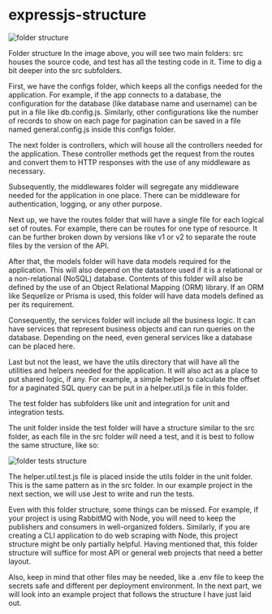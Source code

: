 # expressjs-structure

<img src="https://imgur.com/IFv6zzP.png" alt="folder structure"/>

Folder structure
In the image above, you will see two main folders: src houses the source code, and test has all the testing code in it. Time to dig a bit deeper into the src subfolders.

First, we have the configs folder, which keeps all the configs needed for the application. For example, if the app connects to a database, the configuration for the database (like database name and username) can be put in a file like db.config.js. Similarly, other configurations like the number of records to show on each page for pagination can be saved in a file named general.config.js inside this configs folder.

The next folder is controllers, which will house all the controllers needed for the application. These controller methods get the request from the routes and convert them to HTTP responses with the use of any middleware as necessary.

Subsequently, the middlewares folder will segregate any middleware needed for the application in one place. There can be middleware for authentication, logging, or any other purpose.

Next up, we have the routes folder that will have a single file for each logical set of routes. For example, there can be routes for one type of resource. It can be further broken down by versions like v1 or v2 to separate the route files by the version of the API.

After that, the models folder will have data models required for the application. This will also depend on the datastore used if it is a relational or a non-relational (NoSQL) database. Contents of this folder will also be defined by the use of an Object Relational Mapping (ORM) library. If an ORM like Sequelize or Prisma is used, this folder will have data models defined as per its requirement.

Consequently, the services folder will include all the business logic. It can have services that represent business objects and can run queries on the database. Depending on the need, even general services like a database can be placed here.

Last but not the least, we have the utils directory that will have all the utilities and helpers needed for the application. It will also act as a place to put shared logic, if any. For example, a simple helper to calculate the offset for a paginated SQL query can be put in a helper.util.js file in this folder.

The test folder has subfolders like unit and integration for unit and integration tests.

The unit folder inside the test folder will have a structure similar to the src folder, as each file in the src folder will need a test, and it is best to follow the same structure, like so:


<img src="https://imgur.com/CyeQhYg.png" alt="folder tests structure"/>

The helper.util.test.js file is placed inside the utils folder in the unit folder. This is the same pattern as in the src folder. In our example project in the next section, we will use Jest to write and run the tests.

Even with this folder structure, some things can be missed. For example, if your project is using RabbitMQ with Node, you will need to keep the publishers and consumers in well-organized folders. Similarly, if you are creating a CLI application to do web scraping with Node, this project structure might be only partially helpful. Having mentioned that, this folder structure will suffice for most API or general web projects that need a better layout.

Also, keep in mind that other files may be needed, like a .env file to keep the secrets safe and different per deployment environment. In the next part, we will look into an example project that follows the structure I have just laid out.
